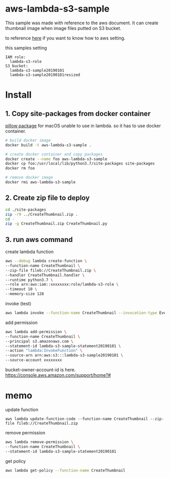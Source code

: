 # aws-lambda-s3-sample

This sample was made with reference to the aws document.
It can create thumbnail image when image files putted on S3 bucket.

to reference [here](https://docs.aws.amazon.com/ja_jp/lambda/latest/dg/with-s3-example.html) if you want to know how to aws setting. 

this samples setting
```
IAM role: 
  lambda-s3-role
S3 bucket:
  lambda-s3-sample20190101
  lambda-s3-sample20190101resized
```

# Install

## 1. Copy site-packages from docker container

[pillow package](https://pillow.readthedocs.io/en/5.3.x/installation.html) for macOS unable to use in lambda.
so it has to use docker container.

```sh
# build docker image
docker build -t aws-lambda-s3-sample .

# create docker container and copy packages
docker create --name foo aws-lambda-s3-sample
docker cp foo:/usr/local/lib/python3.7/site-packages site-packages
docker rm foo

# remove docker image
docker rmi aws-lambda-s3-sample
```

## 2. Create zip file to deploy

```sh
cd ./site-packages
zip -r9 ../CreateThumbnail.zip .
cd -
zip -g CreateThumbnail.zip CreateThumbnail.py
```

## 3. run aws command

create lambda function

```sh
aws --debug lambda create-function \
--function-name CreateThumbnail \
--zip-file fileb://CreateThumbnail.zip \
--handler CreateThumbnail.handler \
--runtime python3.7 \
--role arn:aws:iam::xxxxxxxx:role/lambda-s3-role \
--timeout 10 \
--memory-size 128
```

invoke (test) 
```sh
aws lambda invoke --function-name CreateThumbnail --invocation-type Event --payload file://inputfile.json outputfile.txt
```

add permission
```sh
aws lambda add-permission \
--function-name CreateThumbnail \
--principal s3.amazonaws.com \
--statement-id lambda-s3-sample-statement20190101 \
--action "lambda:InvokeFunction" \
--source-arn arn:aws:s3:::lambda-s3-sample20190101 \
--source-account xxxxxxxx
```

bucket-owner-account-id is here.
https://console.aws.amazon.com/support/home?#


# memo

update function
```
aws lambda update-function-code --function-name CreateThumbnail --zip-file fileb://CreateThumbnail.zip
```

remove permission
```sh
aws lambda remove-permission \
--function-name CreateThumbnail \
--statement-id lambda-s3-sample-statement20190101
```

get policy
```sh
aws lambda get-policy --function-name CreateThumbnail
```
